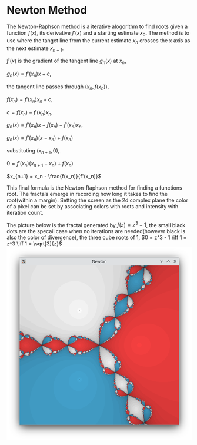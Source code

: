 # Newton Method 

The Newton-Raphson method is a iterative alogorithm to find roots given a function $f(x)$, its derivative $f'(x)$ and a starting estimate $x_0$. The method is to use where the tanget line from the current estimate $x_n$ crosses the x axis as the next estimate $x_{n+1}$.

$f'(x)$ is the gradient of the tangent line $g_n(x)$ at $x_n$,

$g_n(x) = f'(x_n)x + c$,

the tangent line passes through $(x_n, f(x_n))$,

$f(x_n) = f'(x_n)x_n + c$,

$c = f(x_n) - f'(x_n)x_n$,

$g_n(x) = f'(x_n)x + f(x_n) - f'(x_n)x_n$,

$g_n(x) = f'(x_n)(x - x_n) + f(x_n)$

substituting $(x_{n+1}, 0)$,

$0 = f'(x_n)(x_{n+1} - x_n) + f(x_n)$

$x_{n+1} = x_n - \frac{f(x_n)}{f'(x_n)}$

This final formula is the Newton-Raphson method for finding a functions root. The fractals emerge in recording how long it takes to find the root(within a margin). Setting the screen as the 2d complex plane the color of a pixel can be set by associating colors with roots and intensity with iteration count.

The picture below is the fractal generated by $f(z) = z^3 - 1$, the small black dots are the specail case when no iterations are needed(however black is also the color of divergence), the three cube roots of 1, $0 = z^3 - 1 \iff 1 = z^3 \iff 1 = \sqrt[3]{z}$
![](example.png)